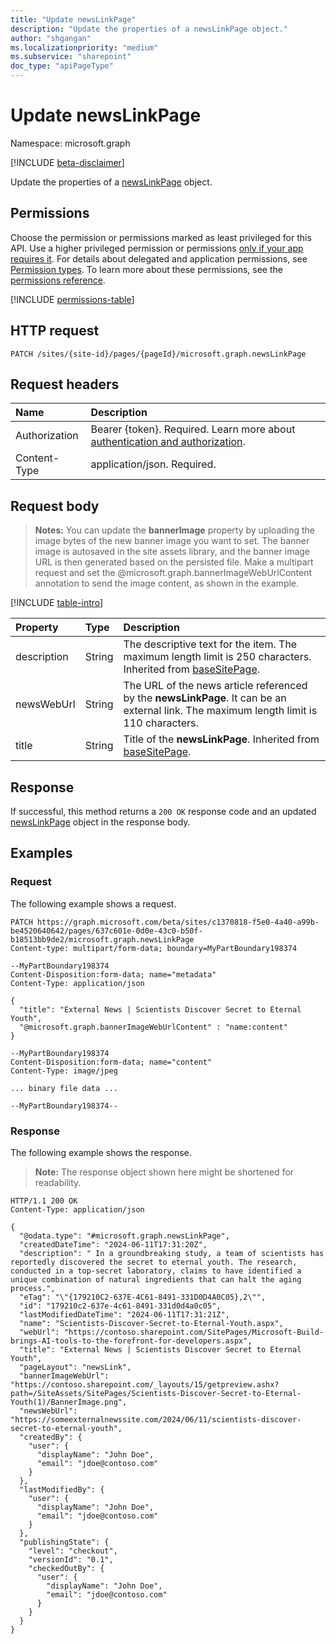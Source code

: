 ```yaml
---
title: "Update newsLinkPage"
description: "Update the properties of a newsLinkPage object."
author: "shgangan"
ms.localizationpriority: "medium"
ms.subservice: "sharepoint"
doc_type: "apiPageType"
---
```


# Update newsLinkPage

Namespace: microsoft.graph

[!INCLUDE [beta-disclaimer](../../includes/beta-disclaimer.md)]

Update the properties of a [newsLinkPage](../resources/newslinkpage.md) object.

## Permissions

Choose the permission or permissions marked as least privileged for this API. Use a higher privileged permission or permissions [only if your app requires it](/graph/permissions-overview#best-practices-for-using-microsoft-graph-permissions). For details about delegated and application permissions, see [Permission types](/graph/permissions-overview#permission-types). To learn more about these permissions, see the [permissions reference](/graph/permissions-reference).

<!-- {
  "blockType": "permissions",
  "name": "newslinkpage-update-permissions"
}
-->
[!INCLUDE [permissions-table](../includes/permissions/newslinkpage-update-permissions.md)]

## HTTP request

<!-- {
  "blockType": "ignored"
}
-->
``` http
PATCH /sites/{site-id}/pages/{pageId}/microsoft.graph.newsLinkPage
```

## Request headers

|Name|Description|
|:---|:---|
|Authorization|Bearer {token}. Required. Learn more about [authentication and authorization](/graph/auth/auth-concepts).|
|Content-Type|application/json. Required.|

## Request body

> **Notes:**
> You can update the **bannerImage** property by uploading the image bytes of the new banner image you want to set. The banner image is autosaved in the site assets library, and the banner image URL is then generated based on the persisted file. Make a multipart request and set the @microsoft.graph.bannerImageWebUrlContent annotation to send the image content, as shown in the example.

[!INCLUDE [table-intro](../../includes/update-property-table-intro.md)]

|Property|Type|Description|
|:---|:---|:---|
|description|String|The descriptive text for the item. The maximum length limit is 250 characters. Inherited from [baseSitePage](../resources/basesitepage.md).|
|newsWebUrl|String|The URL of the news article referenced by the **newsLinkPage**. It can be an external link. The maximum length limit is 110 characters.|
|title|String|Title of the **newsLinkPage**. Inherited from [baseSitePage](../resources/basesitepage.md).|

## Response

If successful, this method returns a `200 OK` response code and an updated [newsLinkPage](../resources/newslinkpage.md) object in the response body.

## Examples

### Request

The following example shows a request.
<!-- {
  "blockType": "request",
  "name": "update_newslinkpage"
}
-->
``` http
PATCH https://graph.microsoft.com/beta/sites/c1370818-f5e0-4a40-a99b-be4520640642/pages/637c601e-0d0e-43c0-b50f-b18513bb9de2/microsoft.graph.newsLinkPage
Content-type: multipart/form-data; boundary=MyPartBoundary198374

--MyPartBoundary198374
Content-Disposition:form-data; name="metadata"
Content-Type: application/json

{
  "title": "External News | Scientists Discover Secret to Eternal Youth",
  "@microsoft.graph.bannerImageWebUrlContent" : "name:content"
}

--MyPartBoundary198374
Content-Disposition:form-data; name="content"
Content-Type: image/jpeg

... binary file data ...

--MyPartBoundary198374--
```

### Response

The following example shows the response.
>**Note:** The response object shown here might be shortened for readability.

<!-- {
  "blockType": "response",
  "truncated": true,
  "@odata.type": "microsoft.graph.newsLinkPage"
}
-->

``` http
HTTP/1.1 200 OK
Content-Type: application/json

{
  "@odata.type": "#microsoft.graph.newsLinkPage",
  "createdDateTime": "2024-06-11T17:31:20Z",
  "description": " In a groundbreaking study, a team of scientists has reportedly discovered the secret to eternal youth. The research, conducted in a top-secret laboratory, claims to have identified a unique combination of natural ingredients that can halt the aging process.",
  "eTag": "\"{179210C2-637E-4C61-8491-331D0D4A0C05},2\"",
  "id": "179210c2-637e-4c61-8491-331d0d4a0c05",
  "lastModifiedDateTime": "2024-06-11T17:31:21Z",
  "name": "Scientists-Discover-Secret-to-Eternal-Youth.aspx",
  "webUrl": "https://contoso.sharepoint.com/SitePages/Microsoft-Build-brings-AI-tools-to-the-forefront-for-developers.aspx",
  "title": "External News | Scientists Discover Secret to Eternal Youth",
  "pageLayout": "newsLink",
  "bannerImageWebUrl": "https://contoso.sharepoint.com/_layouts/15/getpreview.ashx?path=/SiteAssets/SitePages/Scientists-Discover-Secret-to-Eternal-Youth(1)/BannerImage.png",
  "newsWebUrl": "https://someexternalnewssite.com/2024/06/11/scientists-discover-secret-to-eternal-youth",
  "createdBy": {
    "user": {
      "displayName": "John Doe",
      "email": "jdoe@contoso.com"
    }
  },
  "lastModifiedBy": {
    "user": {
      "displayName": "John Doe",
      "email": "jdoe@contoso.com"
    }
  },
  "publishingState": {
    "level": "checkout",
    "versionId": "0.1",
    "checkedOutBy": {
      "user": {
        "displayName": "John Doe",
        "email": "jdoe@contoso.com"
      }
    }
  }
}
```
<!--
{
  "type": "#page.annotation",
  "description": "Update checklistItem",
  "keywords": "",
  "section": "documentation",
  "tocPath": "",
  "suppressions": [
  "Error: /api/newslinkpage-update.md/update_newslinkpage:
      Error parsing resource definition: Unexpected character encountered while parsing number: M. Path '', line 1, position 2."
  ]
}
-->
